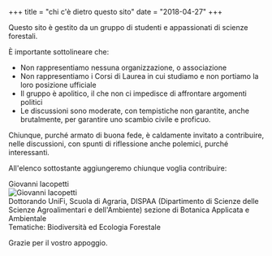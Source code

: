 +++
title = "chi c'è dietro questo sito"
date = "2018-04-27"
+++

Questo sito è gestito da un gruppo di studenti e appassionati di scienze forestali.

È importante sottolineare che:

* Non rappresentiamo nessuna organizzazione, o associazione
* Non rappresentiamo i Corsi di Laurea in cui studiamo e non portiamo la loro posizione ufficiale
* Il gruppo è apolitico, il che non ci impedisce di affrontare argomenti politici
* Le discussioni sono moderate, con tempistiche non garantite, anche brutalmente, per garantire uno scambio civile e proficuo.

Chiunque, purché armato di buona fede, è caldamente invitato a contribuire, nelle discussioni, con spunti di riflessione anche polemici, purché interessanti.

All'elenco sottostante aggiungeremo chiunque voglia contribuire:

Giovanni Iacopetti  
![Giovanni Iacopetti](img/redazione/giovanniiacopetti.jpg)  
Dottorando UniFi, Scuola di Agraria, DISPAA (Dipartimento di Scienze delle Scienze Agroalimentari e dell'Ambiente) sezione di Botanica Applicata e Ambientale  
Tematiche: Biodiversità ed Ecologia Forestale

Grazie per il vostro appoggio.
